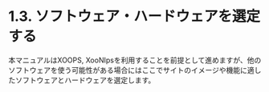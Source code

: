# 1.3. ソフトウェア・ハードウェアを選定する

 本マニュアルはXOOPS, XooNIpsを利用することを前提として進めますが、他のソフトウェアを使う可能性がある場合にはここでサイトのイメージや機能に適したソフトウェアとハードウェアを選定します。

